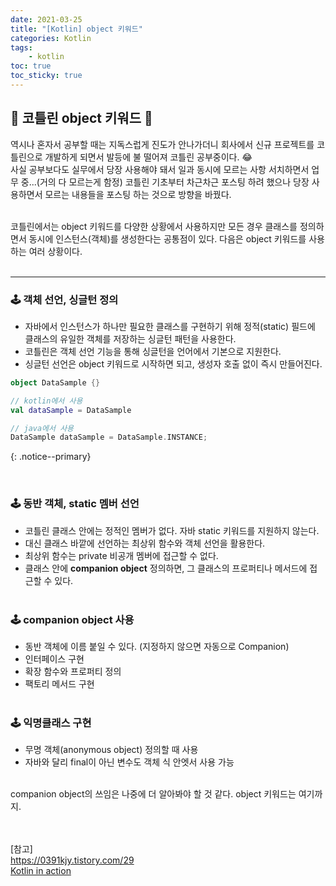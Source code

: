 ```yaml
---
date: 2021-03-25
title: "[Kotlin] object 키워드"
categories: Kotlin
tags:
    - kotlin
toc: true
toc_sticky: true
---
```

## 📮 코틀린 object 키워드 💌

역시나 혼자서 공부할 때는 지독스럽게 진도가 안나가더니 회사에서 신규 프로젝트를 코틀린으로 개발하게 되면서 발등에 불 떨어져 코틀린 공부중이다. 😂  
사실 공부보다도 실무에서 당장 사용해야 돼서 일과 동시에 모르는 사항 서치하면서 업무 중...(거의 다 모르는게 함정) 코틀린 기초부터 차근차근 포스팅 하려 했으나 당장 사용하면서 모르는 내용들을 포스팅 하는 것으로 방향을 바꿨다.   
&nbsp;  

코틀린에서는 object 키워드를 다양한 상황에서 사용하지만 모든 경우 클래스를 정의하면서 동시에 인스턴스(객체)를 생성한다는 공통점이 있다. 다음은 object 키워드를 사용하는 여러 상황이다.  
&nbsp;  

---

### 🕹 객체 선언, 싱글턴 정의  
- 자바에서 인스턴스가 하나만 필요한 클래스를 구현하기 위해 정적(static) 필드에 클래스의 유일한 객체를 저장하는 싱글턴 패턴을 사용한다.  
- 코틀린은 객체 선언 기능을 통해 싱글턴을 언어에서 기본으로 지원한다.
- 싱글턴 선언은 object 키워드로 시작하면 되고, 생성자 호출 없이 즉시 만들어진다.  

``` kotlin
object DataSample {}

// kotlin에서 사용
val dataSample = DataSample

// java에서 사용
DataSample dataSample = DataSample.INSTANCE;
```
{: .notice--primary}  

&nbsp;  

### 🕹 동반 객체, static 멤버 선언  
- 코틀린 클래스 안에는 정적인 멤버가 없다. 자바 static 키워드를 지원하지 않는다.  
- 대신 클래스 바깥에 선언하는 최상위 함수와 객체 선언을 활용한다.  
- 최상위 함수는 private 비공개 멤버에 접근할 수 없다.  
- 클래스 안에 <b>companion object</b> 정의하면, 그 클래스의 프로퍼티나 메서드에 접근할 수 있다.  
&nbsp;  

### 🕹 companion object 사용  
- 동반 객체에 이름 붙일 수 있다. (지정하지 않으면 자동으로 Companion)  
- 인터페이스 구현  
- 확장 함수와 프로퍼티 정의  
- 팩토리 메서드 구현  
&nbsp;  

### 🕹 익명클래스 구현  
- 무명 객체(anonymous object) 정의할 때 사용  
- 자바와 달리 final이 아닌 변수도 객체 식 안엣서 사용 가능  
&nbsp;  

companion object의 쓰임은 나중에 더 알아봐야 할 것 같다. object 키워드는 여기까지.  

&nbsp;  
&nbsp;  
[참고]  
<https://0391kjy.tistory.com/29>  
[Kotlin in action](http://www.yes24.com/Product/Goods/55148593)  
